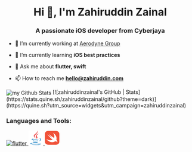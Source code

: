 <h1 align="center">Hi 👋, I'm Zahiruddin Zainal</h1>
<h3 align="center">A passionate iOS developer from Cyberjaya</h3>

- 🔭 I’m currently working at [Aerodyne Group](https://aerodyne.group/)

- 🌱 I’m currently learning **iOS best practices**

- 💬 Ask me about **flutter, swift**

- 📫 How to reach me **hello@zahiruddin.com**

<img align="center" src="https://github-readme-stats.vercel.app/api?username=zahiruddinzainal&include_all_commits=true&count_private=true&show_icons=true&line_height=20&title_color=2B5BBD&icon_color=1124BB&text_color=A1A1A1&bg_color=0,000000,130F40" alt="my Github Stats"/>
[![zahiruddinzainal's GitHub | Stats](https://stats.quine.sh/zahiruddinzainal/github?theme=dark)](https://quine.sh?utm_source=widgets&utm_campaign=zahiruddinzainal)

<h3 align="left">Languages and Tools:</h3>
<p align="left"> <a href="https://flutter.dev" target="_blank" rel="noreferrer"> <img src="https://www.vectorlogo.zone/logos/flutterio/flutterio-icon.svg" alt="flutter" width="40" height="40"/> </a> <a href="https://www.java.com" target="_blank" rel="noreferrer"> <img src="https://raw.githubusercontent.com/devicons/devicon/master/icons/java/java-original.svg" alt="java" width="40" height="40"/> </a> <a href="https://developer.apple.com/swift/" target="_blank" rel="noreferrer"> <img src="https://raw.githubusercontent.com/devicons/devicon/master/icons/swift/swift-original.svg" alt="swift" width="40" height="40"/> </a> </p>

